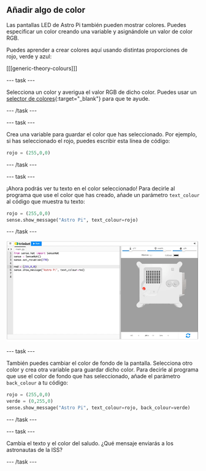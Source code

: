## Añadir algo de color

Las pantallas LED de Astro Pi también pueden mostrar colores. Puedes especificar un color creando una variable y asignándole un valor de color RGB.

Puedes aprender a crear colores aquí usando distintas proporciones de rojo, verde y azul:

[[[generic-theory-colours]]]

--- task ---

Selecciona un color y averigua el valor RGB de dicho color. Puedes usar un [selector de colores](https://www.w3schools.com/colors/colors_rgb.asp){:target="_blank"} para que te ayude.

--- /task ---

--- task ---

Crea una variable para guardar el color que has seleccionado. Por ejemplo, si has seleccionado el rojo, puedes escribir esta línea de código:

```python
rojo = (255,0,0)
```

--- /task ---

--- task ---

¡Ahora podrás ver tu texto en el color seleccionado! Para decirle al programa que use el color que has creado, añade un parámetro `text_colour` al código que muestra tu texto:

```python
rojo = (255,0,0)
sense.show_message("Astro Pi", text_colour=rojo)
```

--- /task ---

![The Trinket Sense HAT emulator running a sample program which scrolls the text \"Astro Pi\" across the LED matrix using red letters](images/M0_2.gif)

--- task ---

También puedes cambiar el color de fondo de la pantalla. Selecciona otro color y crea otra variable para guardar dicho color. Para decirle al programa que use el color de fondo que has seleccionado, añade el parámetro `back_colour` a tu código:

```python
rojo = (255,0,0)
verde = (0,255,0)
sense.show_message("Astro Pi", text_colour=rojo, back_colour=verde)
```

--- /task ---

--- task ---

Cambia el texto y el color del saludo. ¿Qué mensaje enviarás a los astronautas de la ISS?

--- /task ---
